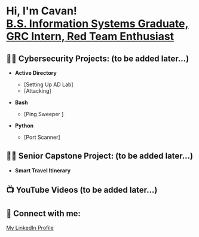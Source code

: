 <h1>Hi, I'm Cavan! <br/> <a href="https://www.linkedin.com/in/cavan-fowler59/">B.S. Information Systems Graduate, GRC Intern, Red Team Enthusiast</a></h1>

<h2>👨‍💻 Cybersecurity Projects: (to be added later...)</h2>

- <b>Active Directory</b>
  - [Setting Up AD Lab]
  - [Attacking]

- <b>Bash</b>
  - [Ping Sweeper ]
    
- <b>Python</b>
  - [Port Scanner]

<h2>👨‍💻 Senior Capstone Project: (to be added later...)</h2>

- <b>Smart Travel Itinerary</b>

<h2>📺 YouTube Videos (to be added later...)</h2>

<h2> 🤳 Connect with me:</h2>

<a href="https://www.linkedin.com/in/cavan-fowler59/">My LinkedIn Profile</a>
